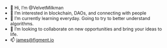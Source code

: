 - 👋 Hi, I’m @VelvetMilkman
- 👀 I’m interested in blockchain, DAOs, and connecting with people
- 🌱 I’m currently learning everyday. Going to try to better understand algorithms.
- 💞️ I’m looking to collaborate on new opportunities and bring your ideas to life.
- 📫 james@figment.io

<!---
VelvetMilkman/VelvetMilkman is a ✨ special ✨ repository because its `README.md` (this file) appears on your GitHub profile.
You can click the Preview link to take a look at your changes.
--->
